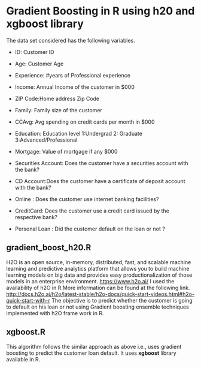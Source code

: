 # Gradient Boosting in R using h20 and xgboost library
The data set considered has the following variables.

- ID: Customer ID

- Age: Customer Age

- Experience: #years of Professional experience

- Income: Annual Income of the customer in $000

- ZIP Code:Home address Zip Code

- Family: Family size of the customer

- CCAvg: Avg spending on credit cards per month in $000

- Education: Education level 1:Undergrad 2: Graduate 3:Advanced/Professional

- Mortgage: Value of mortgage if any $000

- Securities Account: Does the customer have a securities account with the bank?

- CD Account:Does the customer have a certificate of deposit account with the bank?

- Online : Does the customer use internet banking facilities?

- CreditCard: Does the customer use a credit card issued by the respective bank?

- Personal Loan : Did the customer default on the loan or not ?

## gradient_boost_h20.R

H2O is an open source, in-memory, distributed, fast, and scalable machine learning and predictive analytics platform that allows you to build machine learning models on big data and provides easy productionalization of those models in an enterprise environment.
https://www.h2o.ai/
I used the availability of h2O in R.More information can be found at the following link.
http://docs.h2o.ai/h2o/latest-stable/h2o-docs/quick-start-videos.html#h2o-quick-start-with-r
The objective is to predict whether the customer is going to default on his loan or not using Gradient boosting ensemble techniques implemented with h2O frame work in R.

## xgboost.R

This algorithm follows the similar approach as above i.e., uses gradient boosting to predict the customer loan default. It uses **xgboost** library available in R.
